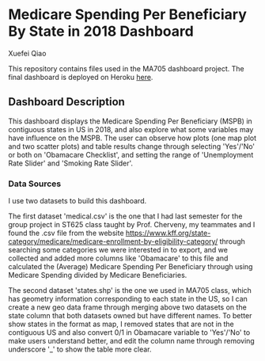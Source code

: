 # Medicare Spending Per Beneficiary By State in 2018 Dashboard
Xuefei Qiao

This repository contains files used in the MA705 dashboard project.
The final dashboard is deployed on Heroku [here](https://individual-project0.herokuapp.com/).

## Dashboard Description

This dashboard displays the Medicare Spending Per Beneficiary (MSPB) in contiguous states in US in 2018, and also explore what some variables may have influence on the MSPB.
The user can observe how plots (one map plot and two scatter plots) and table results change through selecting 'Yes'/'No' or both on 'Obamacare Checklist', and setting the range of 'Unemployment Rate Slider' and 'Smoking Rate Slider'.


### Data Sources

I use two datasets to build this dashboard.

The first dataset 'medical.csv' is the one that I had last semester for the group project in ST625 class taught by Prof. Cherveny, 
my teammates and I found the .csv file from the website https://www.kff.org/state-category/medicare/medicare-enrollment-by-eligibility-category/
through searching some categories we were interested in to export, and we collected and added more columns like 'Obamacare' to this 
file and calculated the (Average) Medicare Spending Per Beneficiary through using Medicare Spending divided by Medicare Beneficiaries.

The second dataset 'states.shp' is the one we used in MA705 class, which has geometry information corresponding to each state in the US, 
so I can create a new geo data frame through merging above two datasets on the state column that both datasets owned but have different names.
To better show states in the format as map, I removed states that are not in the contiguous US and also convert 0/1 in Obamacare variable to 'Yes'/'No' to make users understand better, and edit the column name through removing underscore '_' to show the table more clear.


